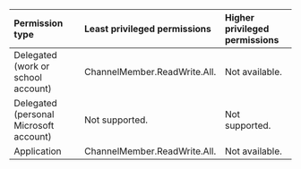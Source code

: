 |Permission type|Least privileged permissions|Higher privileged permissions|
|:---|:---|:---|
|Delegated (work or school account)|ChannelMember.ReadWrite.All.|Not available.|
|Delegated (personal Microsoft account)|Not supported.|Not supported.|
|Application|ChannelMember.ReadWrite.All.|Not available.|
